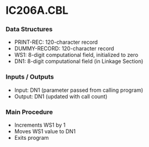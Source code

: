# IC206A.CBL

### Data Structures
- PRINT-REC: 120-character record
- DUMMY-RECORD: 120-character record
- WS1: 8-digit computational field, initialized to zero
- DN1: 8-digit computational field (in Linkage Section)

### Inputs / Outputs
- Input: DN1 (parameter passed from calling program)
- Output: DN1 (updated with call count)

### Main Procedure
- Increments WS1 by 1
- Moves WS1 value to DN1
- Exits program